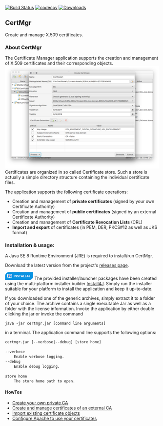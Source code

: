 [![Build Status](https://travis-ci.org/hdecarne/certmgr.svg?branch=master)](https://travis-ci.org/hdecarne/certmgr)
[![codecov](https://codecov.io/gh/hdecarne/certmgr/branch/master/graph/badge.svg)](https://codecov.io/gh/hdecarne/certmgr)
[![Downloads](https://img.shields.io/github/downloads/hdecarne/certmgr/total.svg)](https://github.com/hdecarne/certmgr/releases)

## CertMgr
Create and manage X.509 certificates.

### About CertMgr
The Certificate Manager application supports the creation and management of X.509 certificates and their corresponding objects.
![store view](docs/certmgr1.png)
Certificates are organized in so called Certificate store. Such a store is actually a simple directory structure containing the individual certificate files.

The application supports the following certificate operations:
 * Creation and management of **private certificates** (signed by your own Certificate Authority)
 * Creation and management of **public certificates** (signed by an external Certificate Authority)
 * Creation and management of **Certificate Revocation Lists** (CRL)
 * **Import and export** of certificates (in PEM, DER, PKCS#12 as well as JKS format)

### Installation & usage:
A Java SE 8 Runtime Environment (JRE) is required to install/run CertMgr.

Download the latest version from the project's [releases page](https://github.com/hdecarne/certmgr/releases/latest).

![Install4j](docs/install4j_small.png)
The provided installer/launcher packages have been created using the multi-platform installer builder
[Install4J](https://www.ej-technologies.com/products/install4j/overview.html). Simply run the installer suitable for your platform to install the application and keep it up-to-date.

If you downloaded one of the generic archives, simply extract it to a folder of your choice.
The archive contains a single executable Jar as well as a folder with the license information. Invoke the application by either double clicking the jar or invoke the command

```
java -jar certmgr.jar [command line arguments]
```

in a terminal. The application command line supports the following options:

```
certmgr.jar [--verbose|--debug] [store home]

--verbose
	Enable verbose logging.
--debug
	Enable debug logging.

store home
	The store home path to open.
```

#### HowTos
 * [Create your own private CA](http://certmgr.carne.de/howtoLocalCA/)
 * [Create and manage certificates of an external CA](http://certmgr.carne.de/howtoExternalCA/)
 * [Import existing certificate objects](http://certmgr.carne.de/howtoImport/)
 * [Configure Apache to use your certificates](http://certmgr.carne.de/howtoApache/)
